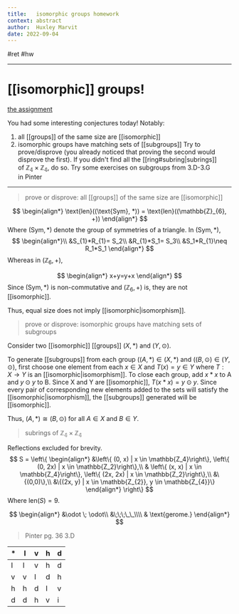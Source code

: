 ```yaml
---
title:   isomorphic groups homework
context: abstract
author:  Huxley Marvit
date: 2022-09-04
---
```


#ret #hw 

***

# [[isomorphic]] groups!
[the assignment](https://nuevaschool.instructure.com/courses/4390/assignments/72472)

You had some interesting conjectures today! Notably:

1) all [[groups]] of the same size are [[isomorphic]]
2) isomorphic groups have matching sets of [[subgroups]]
Try to prove/disprove (you already noticed that proving the second would disprove the first).
If you didn't find all the [[ring#subring|subrings]] of $\mathbb{Z_{4}} \times \mathbb{Z_{4}}$, do so.
Try some exercises on subgroups from 3.D-3.G in Pinter

***


> prove or disprove: all [[groups]] of the same size are [[isomorphic]]

$$
\begin{align*}
\text{len}((\text{Sym}, *)) = \text{len}((\mathbb{Z}_{6}, +))
\end{align*}
$$
Where $(\text{Sym}, *)$ denote the group of symmetries of a triangle.
In $(\text{Sym}, *)$,
$$
\begin{align*}\\
&S_{1}*R_{1}= S_2\\
&R_{1}*S_1= S_3\\
&S_1*R_{1}\neq R_1*S_1
\end{align*}
$$
Whereas in $(\mathbb{Z}_{6}, +)$,

$$
\begin{align*}
x+y=y+x
\end{align*}
$$
Since $(\text{Sym}, *)$ is non-commutative and $(\mathbb{Z}_{6}, +)$ is, they are not [[isomorphic]].

Thus, equal size does not imply [[isomorphic|isomorphism]].

> prove or disprove: isomorphic groups have matching sets of subgroups

Consider two [[isomorphic]] [[groups]] $(X, *)$ and $(Y, \odot)$.

To generate [[subgroups]] from each group $((A, *) \in (X, *)$ and $((B, \odot) \in (Y, \odot)$, first choose one element from each $x \in X$ and $T(x) = y \in Y$ where $T: X \to Y$ is an [[isomorphic|isomorphism]]. To close each group, add $x * x$ to A and $y \odot y$ to B. Since X and Y are [[isomorphic]], $T(x*x) = y \odot y$. Since every pair of corresponding new elements added to the sets will satisfy the [[isomorphic|isomorphism]], the [[subgroups]] generated will be [[isomorphic]].

Thus, $(A, *) \cong (B, \odot)$ for all $A \in X$ and $B \in Y$.

> subrings of $\mathbb{Z_{4}} \times \mathbb{Z_{4}}$

Reflections excluded for brevity.
$$
S = \left\{
\begin{align*}
	&\left\{ (0, x) | x \in \mathbb{Z_4}\right\},
	\left\{ (0, 2x) | x \in \mathbb{Z_2}\right\},\\
	&
	\left\{ (x, x) | x \in \mathbb{Z_4}\right\},
	\left\{ (2x, 2x) | x \in \mathbb{Z_2}\right\},\\
	&\{(0,0)\},\\
	&\{(2x, y) | x \in \mathbb{Z_{2}}, y \in \mathbb{Z_{4}}\}
\end{align*}
\right\}
$$
Where $\text{len}(S) = 9$.


$$
\begin{align*}
&\odot \; \odot\\
&\;\;\;\_\_\\\\
& \text{gerome.}
\end{align*}
$$

> Pinter pg. 36 3.D

| \*  | I   | v   | h   | d   |
| --- | --- | --- | --- | --- |
| I   | I   | v   | h   | d   |
| v   | v   | I   | d   | h   |
| h   | h   | d   | I   | v   |
| d   | d   | h   | v   |  i |









